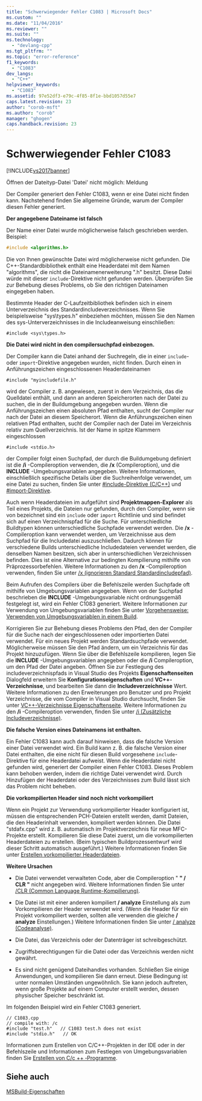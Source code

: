 ```yaml
---
title: "Schwerwiegender Fehler C1083 | Microsoft Docs"
ms.custom: ""
ms.date: "11/04/2016"
ms.reviewer: ""
ms.suite: ""
ms.technology: 
  - "devlang-cpp"
ms.tgt_pltfrm: ""
ms.topic: "error-reference"
f1_keywords: 
  - "C1083"
dev_langs: 
  - "C++"
helpviewer_keywords: 
  - "C1083"
ms.assetid: 97e52df3-e79c-4f85-8f1e-bbd1057d55e7
caps.latest.revision: 23
author: "corob-msft"
ms.author: "corob"
manager: "ghogen"
caps.handback.revision: 23
---
```

# Schwerwiegender Fehler C1083
[!INCLUDE[vs2017banner](../../assembler/inline/includes/vs2017banner.md)]

Öffnen der Dateityp-Datei 'Datei' nicht möglich: Meldung  
  
 Der Compiler generiert den Fehler C1083, wenn er eine Datei nicht finden kann. Nachstehend finden Sie allgemeine Gründe, warum der Compiler diesen Fehler generiert.  
  
 **Der angegebene Dateiname ist falsch**  
  
 Der Name einer Datei wurde möglicherweise falsch geschrieben werden. Beispiel:  
  
```cpp  
#include <algorithms.h>  
```  
  
 Die von Ihnen gewünschte Datei wird möglicherweise nicht gefunden. Die C++-Standardbibliothek enthält eine Headerdatei mit dem Namen "algorithms", die nicht die Dateinamenerweiterung ".h" besitzt. Diese Datei würde mit dieser `include`-Direktive nicht gefunden werden. Überprüfen Sie zur Behebung dieses Problems, ob Sie den richtigen Dateinamen eingegeben haben.  
  
 Bestimmte Header der C-Laufzeitbibliothek befinden sich in einem Unterverzeichnis des Standardincludeverzeichnisses. Wenn Sie beispielsweise "sys\types.h" einbeziehen möchten, müssen Sie den Namen des sys-Unterverzeichnisses in die Includeanweisung einschließen:  
  
 `#include <sys\types.h>`  
  
 **Die Datei wird nicht in den compilersuchpfad einbezogen.**  
  
 Der Compiler kann die Datei anhand der Suchregeln, die in einer `include`- oder `import`-Direktive angegeben wurden, nicht finden. Durch einen in Anführungszeichen eingeschlossenen Headerdateinamen  
  
 `#include "myincludefile.h"`  
  
 wird der Compiler z. B. angewiesen, zuerst in dem Verzeichnis, das die Quelldatei enthält, und dann an anderen Speicherorten nach der Datei zu suchen, die in der Buildumgebung angegeben wurden. Wenn die Anführungszeichen einen absoluten Pfad enthalten, sucht der Compiler nur nach der Datei an diesem Speicherort. Wenn die Anführungszeichen einen relativen Pfad enthalten, sucht der Compiler nach der Datei im Verzeichnis relativ zum Quellverzeichnis. Ist der Name in spitze Klammern eingeschlossen  
  
 `#include <stdio.h>`  
  
 der Compiler folgt einen Suchpfad, der durch die Buildumgebung definiert ist die **/i** -Compileroption verwenden, die **/x** (Compileroption), und die **INCLUDE** -Umgebungsvariablen angegeben. Weitere Informationen, einschließlich spezifische Details über die Suchreihenfolge verwendet, um eine Datei zu suchen, finden Sie unter [#include-Direktive (C/C++)](../../preprocessor/hash-include-directive-c-cpp.md) und [#import-Direktive](../../preprocessor/hash-import-directive-cpp.md).  
  
 Auch wenn Headerdateien im aufgeführt sind **Projektmappen-Explorer** als Teil eines Projekts, die Dateien nur gefunden, durch den Compiler, wenn sie von bezeichnet sind ein `include` oder `import` Richtlinie und sind befindet sich auf einen Verzeichnispfad für die Suche. Für unterschiedliche Buildtypen können unterschiedliche Suchpfade verwendet werden. Die **/x** -Compileroption kann verwendet werden, um Verzeichnisse aus dem Suchpfad für die Includedatei auszuschließen. Dadurch können für verschiedene Builds unterschiedliche Includedateien verwendet werden, die denselben Namen besitzen, sich aber in unterschiedlichen Verzeichnissen befinden. Dies ist eine Alternative zur bedingten Kompilierung mithilfe von Präprozessorbefehlen. Weitere Informationen zu den **/x** -Compileroption verwenden, finden Sie unter [/x (ignorieren Standard Standardincludepfad)](../../build/reference/x-ignore-standard-include-paths.md).  
  
 Beim Aufrufen des Compilers über die Befehlszeile werden Suchpfade oft mithilfe von Umgebungsvariablen angegeben. Wenn von der Suchpfad beschrieben die **INCLUDE** -Umgebungsvariable nicht ordnungsgemäß festgelegt ist, wird ein Fehler C1083 generiert. Weitere Informationen zur Verwendung von Umgebungsvariablen finden Sie unter [Vorgehensweise: Verwenden von Umgebungsvariablen in einem Build](../Topic/How%20to:%20Use%20Environment%20Variables%20in%20a%20Build.md).  
  
 Korrigieren Sie zur Behebung dieses Problems den Pfad, den der Compiler für die Suche nach der eingeschlossenen oder importierten Datei verwendet. Für ein neues Projekt werden Standardsuchpfade verwendet. Möglicherweise müssen Sie den Pfad ändern, um ein Verzeichnis für das Projekt hinzuzufügen. Wenn Sie über die Befehlszeile kompilieren, legen Sie die **INCLUDE** -Umgebungsvariablen angegeben oder die **/i** Compileroption, um den Pfad der Datei angeben. Öffnen Sie zur Festlegung des includeverzeichnispfads in Visual Studio des Projekts **Eigenschaftenseiten** Dialogfeld erweitern Sie **Konfigurationseigenschaften** und **VC++-Verzeichnisse**, und bearbeiten Sie dann die **Includeverzeichnisse** Wert. Weitere Informationen zu den Erweiterungen pro Benutzer und pro Projekt Verzeichnisse, die vom Compiler in Visual Studio durchsucht, finden Sie unter [VC++-Verzeichnisse Eigenschaftenseite](../../ide/vcpp-directories-property-page.md). Weitere Informationen zu den **/i** -Compileroption verwenden, finden Sie unter [/i (Zusätzliche Includeverzeichnisse)](../../build/reference/i-additional-include-directories.md).  
  
 **Die falsche Version eines Dateinamens ist enthalten.**  
  
 Ein Fehler C1083 kann auch darauf hinweisen, dass die falsche Version einer Datei verwendet wird. Ein Build kann z. B. die falsche Version einer Datei enthalten, die eine nicht für diesen Build vorgesehene `include`-Direktive für eine Headerdatei aufweist. Wenn die Headerdatei nicht gefunden wird, generiert der Compiler einen Fehler C1083. Dieses Problem kann behoben werden, indem die richtige Datei verwendet wird. Durch Hinzufügen der Headerdatei oder des Verzeichnisses zum Build lässt sich das Problem nicht beheben.  
  
 **Die vorkompilierten Header sind noch nicht vorkompiliert**  
  
 Wenn ein Projekt zur Verwendung vorkompilierter Header konfiguriert ist, müssen die entsprechenden PCH-Dateien erstellt werden, damit Dateien, die den Headerinhalt verwenden, kompiliert werden können. Die Datei "stdafx.cpp" wird z. B. automatisch im Projektverzeichnis für neue MFC-Projekte erstellt. Kompilieren Sie diese Datei zuerst, um die vorkompilierten Headerdateien zu erstellen. (Beim typischen Buildprozessentwurf wird dieser Schritt automatisch ausgeführt.) Weitere Informationen finden Sie unter [Erstellen vorkompilierter Headerdateien](../../build/reference/creating-precompiled-header-files.md).  
  
 **Weitere Ursachen**  
  
-   Die Datei verwendet verwalteten Code, aber die Compileroption " **" / CLR "** nicht angegeben wird. Weitere Informationen finden Sie unter [/CLR (Common Language Runtime-Kompilierung)](../../build/reference/clr-common-language-runtime-compilation.md).  
  
-   Die Datei ist mit einer anderen kompiliert **/ analyze** Einstellung als zum Vorkompilieren der Header verwendet wird. (Wenn die Header für ein Projekt vorkompiliert werden, sollten alle verwenden die gleiche **/ analyze** Einstellungen.) Weitere Informationen finden Sie unter [/ analyze (Codeanalyse)](../../build/reference/analyze-code-analysis.md).  
  
-   Die Datei, das Verzeichnis oder der Datenträger ist schreibgeschützt.  
  
-   Zugriffsberechtigungen für die Datei oder das Verzeichnis werden nicht gewährt.  
  
-   Es sind nicht genügend Dateihandles vorhanden. Schließen Sie einige Anwendungen, und kompilieren Sie dann erneut. Diese Bedingung ist unter normalen Umständen ungewöhnlich. Sie kann jedoch auftreten, wenn große Projekte auf einem Computer erstellt werden, dessen physischer Speicher beschränkt ist.  
  
 Im folgenden Beispiel wird ein Fehler C1083 generiert.  
  
```  
// C1083.cpp  
// compile with: /c  
#include "test.h"   // C1083 test.h does not exist  
#include "stdio.h"   // OK  
```  
  
 Informationen zum Erstellen von C/C++-Projekten in der IDE oder in der Befehlszeile und Informationen zum Festlegen von Umgebungsvariablen finden Sie [Erstellen von C/c ++ ‑Programme](../../build/building-c-cpp-programs.md).
 
 ## <a name="see-also"></a>Siehe auch
 [MSBuild-Eigenschaften](MSBuild%20Properties.md)